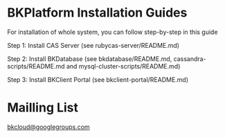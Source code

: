 BKPlatform Installation Guides
==============================

For installation of whole system, you can follow step-by-step in this guide

Step 1: Install CAS Server 
(see rubycas-server/README.md)

Step 2: Install BKDatabase 
(see bkdatabase/README.md, cassandra-scripts/README.md and mysql-cluster-scripts/README.md)

Step 3: Install BKClient Portal 
(see bkclient-portal/README.md)

Mailling List
=============
bkcloud@googlegroups.com
